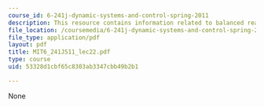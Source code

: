 ```yaml
---
course_id: 6-241j-dynamic-systems-and-control-spring-2011
description: This resource contains information related to balanced realization.
file_location: /coursemedia/6-241j-dynamic-systems-and-control-spring-2011/53328d1cbf65c8303ab3347cbb49b2b1_MIT6_241JS11_lec22.pdf
file_type: application/pdf
layout: pdf
title: MIT6_241JS11_lec22.pdf
type: course
uid: 53328d1cbf65c8303ab3347cbb49b2b1

---
```

None